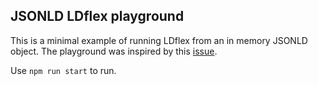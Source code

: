 ## JSONLD LDflex playground

This is a minimal example of running LDflex from an in memory JSONLD object. The playground was inspired by this [issue](https://github.com/LDflex/LDflex/issues/81).

Use `npm run start` to run.
